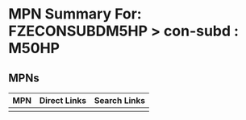 



# MPN Summary For: FZECONSUBDM5HP > con-subd : M50HP

## MPNs
  

|MPN|Direct Links|Search Links|
| :--- | :--- | :--- |
||||
